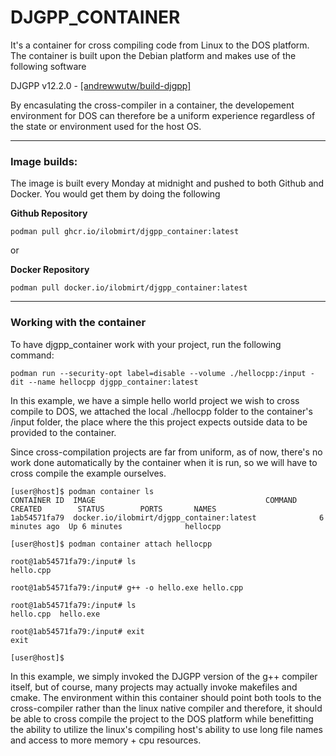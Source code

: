 # DJGPP_CONTAINER
It's a container for cross compiling code from Linux to the DOS platform.
The container is built upon the Debian platform and makes use of the following software

DJGPP v12.2.0  - [[andrewwutw/build-djgpp]](https://github.com/andrewwutw/build-djgpp)

By encasulating the cross-compiler in a container, the developement environment for DOS can therefore be a uniform experience regardless of the state or environment used for the host OS.

---
### Image builds:

The image is built every Monday at midnight and pushed to both Github and Docker. You would get them by doing the following

**Github Repository**
```
podman pull ghcr.io/ilobmirt/djgpp_container:latest
```

or

**Docker Repository**
```
podman pull docker.io/ilobmirt/djgpp_container:latest
```
---
### Working with the container
To have djgpp_container work with your project, run the following command:

```
podman run --security-opt label=disable --volume ./hellocpp:/input -dit --name hellocpp djgpp_container:latest
```

In this example, we have a simple hello world project we wish to cross compile to DOS, we attached the local ./hellocpp folder to the container's /input folder, the place where the this project expects outside data to be provided to the container.

Since cross-compilation projects are far from uniform, as of now, there's no work done automatically by the container when it is run, so we will have to cross compile the example ourselves.

```
[user@host]$ podman container ls
CONTAINER ID  IMAGE                                      COMMAND     CREATED        STATUS        PORTS       NAMES
1ab54571fa79  docker.io/ilobmirt/djgpp_container:latest              6 minutes ago  Up 6 minutes              hellocpp

[user@host]$ podman container attach hellocpp

root@1ab54571fa79:/input# ls
hello.cpp

root@1ab54571fa79:/input# g++ -o hello.exe hello.cpp 

root@1ab54571fa79:/input# ls
hello.cpp  hello.exe

root@1ab54571fa79:/input# exit
exit

[user@host]$
```

In this example, we simply invoked the DJGPP version of the g++ compiler itself, but of course, many projects may actually invoke makefiles and cmake. The environment within this container should point both tools to the cross-compiler rather than the linux native compiler and therefore, it should be able to cross compile the project to the DOS platform while benefitting the ability to utilize the linux's compiling host's ability to use long file names and access to more memory + cpu resources.
